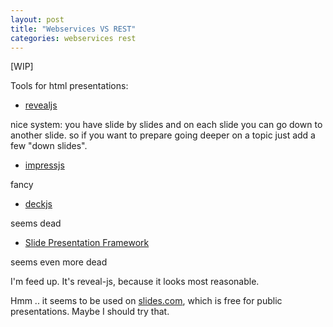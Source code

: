 ```yaml
---
layout: post
title: "Webservices VS REST"
categories: webservices rest
---
```

[WIP]

Tools for html presentations:
* [revealjs](http://lab.hakim.se/reveal-js)

nice system: you have slide by slides and on each slide you can go down to another slide. so if you want to prepare going deeper on a topic just add a few "down slides".

* [impressjs](https://github.com/impress/impress.js/)

fancy

* [deckjs](https://github.com/imakewebthings/deck.js)

seems dead

* [Slide Presentation Framework](https://github.com/briancavalier/slides)

seems even more dead


I'm feed up. It's reveal-js, because it looks most reasonable.


Hmm .. it seems to be used on [slides.com](http://slides.com), which is free for public presentations. Maybe I should try that.
